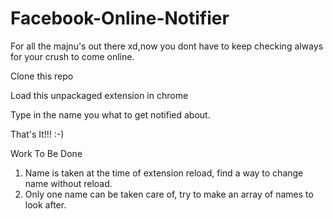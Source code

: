 # Facebook-Online-Notifier
For all the majnu's out there xd,now you dont have to keep checking always for your crush to come online.

Clone this repo

Load this unpackaged extension in chrome

Type in the name you what to get notified about.

That's It!!!  :-)


Work To Be Done
1. Name is taken at the time of extension reload, find a way to change name without reload.
2. Only one name can be taken care of, try to make an array of names to look after.
